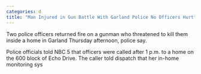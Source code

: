 ```yaml
---
categories: d
title: "Man Injured in Gun Battle With Garland Police No Officers Hurt"
---
```


Two police officers returned fire on a gunman who threatened to kill them inside a home in Garland Thursday afternoon, police say.



Police officials told NBC 5 that officers were called after 1 p.m. to a home on the 600 block of Echo Drive. The caller told dispatch that her in-home monitoring sys